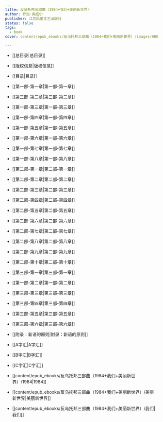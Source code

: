 ```yaml
---
title: 反乌托邦三部曲（1984+我们+美丽新世界）
author: 乔治·奥威尔
publisher: 江苏凤凰文艺出版社
status: false
tags:
  - book
cover: content/epub_ebooks/反乌托邦三部曲（1984+我们+美丽新世界）/images/00016.jpeg

---
```

- [[总目录|总目录]]
- [[版权信息|版权信息]]
- [[目录|目录]]
- [[第一部-第一章|第一部-第一章]]
- [[第三部-第二章|第三部-第二章]]
- [[第一部-第三章|第一部-第三章]]
- [[第一部-第四章|第一部-第四章]]
- [[第一部-第五章|第一部-第五章]]
- [[第一部-第六章|第一部-第六章]]
- [[第一部-第七章|第一部-第七章]]
- [[第一部-第八章|第一部-第八章]]
- [[第二部-第一章|第二部-第一章]]
- [[第二部-第二章|第二部-第二章]]
- [[第二部-第三章|第二部-第三章]]
- [[第二部-第四章|第二部-第四章]]
- [[第二部-第五章|第二部-第五章]]
- [[第二部-第六章|第二部-第六章]]
- [[第二部-第七章|第二部-第七章]]
- [[第二部-第八章|第二部-第八章]]
- [[第二部-第九章|第二部-第九章]]
- [[第二部-第十章|第二部-第十章]]
- [[第三部-第一章|第三部-第一章]]
- [[第一部-第二章|第一部-第二章]]
- [[第三部-第三章|第三部-第三章]]
- [[第三部-第四章|第三部-第四章]]
- [[第三部-第五章|第三部-第五章]]
- [[第三部-第六章|第三部-第六章]]
- [[附录：新语的原则|附录：新语的原则]]
- [[A字汇|A字汇]]
- [[B字汇|B字汇]]
- [[C字汇|C字汇]]

- [[content/epub_ebooks/反乌托邦三部曲（1984+我们+美丽新世界）/1984|1984]]
- [[content/epub_ebooks/反乌托邦三部曲（1984+我们+美丽新世界）/美丽新世界|美丽新世界]]
- [[content/epub_ebooks/反乌托邦三部曲（1984+我们+美丽新世界）/我们|我们]]
